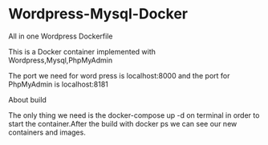 # Wordpress-Mysql-Docker

All in one Wordpress Dockerfile

This is a Docker container implemented with Wordpress,Mysql,PhpMyAdmin 

The port we need for word press is localhost:8000 and the port for PhpMyAdmin is localhost:8181

About build

The only thing we need is the docker-compose up -d on terminal in order to start the container.After the build with docker ps we can see our new containers and images.
